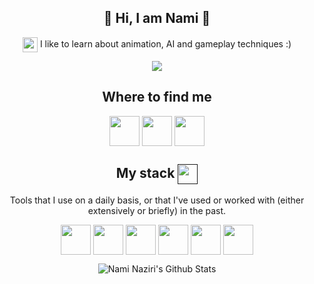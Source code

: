 
<h2 align="center">👋 Hi, I am Nami 👋</h2>

<p align="center"> <a href="https://github.com/NamiNaziri/Bachelor-s-Project" target="blank"><img align="center" src="https://user-images.githubusercontent.com/49837425/149067754-69838ab8-ddd7-4315-a592-d447828493e0.png" alt="" height="24" /></a> I like to learn about animation, AI and gameplay techniques :) </p>


<p align="center">
  <img src="https://github.com/user-attachments/assets/3e430d82-2e7d-4bb6-a133-fcc784461500">
</p>

<h2 align="center">Where to find me</h2>

<p align="center">
<a href="https://www.instagram.com/naminaziri/" target="blank"><img align="center" src="https://user-images.githubusercontent.com/49837425/149065238-ead8092f-8009-4cde-8f58-5e20b2e7c3d4.gif" alt="" height="48" /></a>
<a href="https://www.linkedin.com/in/nami-naziri-77a962185" target="blank"><img align="center" src="https://user-images.githubusercontent.com/49837425/149064817-76d9bcbf-cd6f-4a8e-a95c-73ec9d53e4a0.gif" alt="" height="48" /></a>
<a href="https://twitter.com/naminaziri" target="blank"><img align="center" src="https://user-images.githubusercontent.com/49837425/149064632-2e5341bf-129e-4961-b69b-62cc05e7fec4.gif" alt="" height="48" /></a>

<h2 align="center">My stack <a href="" target="blank"><img align="center" src="https://user-images.githubusercontent.com/49837425/149068012-e4fe7736-b841-461f-91c3-f5b23cf50a3e.png" alt="" height="32" /></a></h2>


<p align="center">Tools that I use on a daily basis, or that I've used or worked with (either extensively or briefly) in the past.</p>

<p align="center">
<a href="https://www.unrealengine.com/" target="blank"><img align="center" src="https://user-images.githubusercontent.com/49837425/149066099-9261df08-2319-4e39-bea4-fe1f26c12760.png" alt="" height="48" /></a>
<a href="https://unity.com/" target="blank"><img align="center" src="https://user-images.githubusercontent.com/49837425/149066236-2c9a77b7-2105-4d2b-81fa-43e6d7040dba.png" alt="" height="48" /></a>
<a href="https://en.wikipedia.org/wiki/C%2B%2B" target="blank"><img align="center" src="https://user-images.githubusercontent.com/49837425/149066826-33418ce4-d7a1-4cea-8e7f-cb203c7f34da.png" alt="" height="48" /></a>
<a href="https://en.wikipedia.org/wiki/C_(programming_language)" target="blank"><img align="center" src="https://user-images.githubusercontent.com/49837425/149066612-0887095d-8148-4fa5-9464-acf1c55c2c1e.png" alt="" height="48" /></a>
<a href="https://www.python.org/" target="blank"><img align="center" src="https://user-images.githubusercontent.com/49837425/149066719-a70c222d-383d-4d8c-bd7c-c5111ac7bcb8.png" alt="" height="48" /></a>
<a href="https://en.wikipedia.org/wiki/C_Sharp_(programming_language)" target="blank"><img align="center" src="https://user-images.githubusercontent.com/49837425/149067547-0f4073c0-5dcf-4f7e-b481-60da14bcca25.png" alt="" height="48" /></a>    


  

 
 
 <p align='center'>
  <img align="center" src="https://github-readme-stats.vercel.app/api/top-langs/?username=NamiNaziri&layout=compact" alt="Nami Naziri's Github Stats">
</p>

  
<!--
**NamiNaziri/NamiNaziri** is a ✨ _special_ ✨ repository because its `README.md` (this file) appears on your GitHub profile.

Here are some ideas to get you started:

- 🔭 I’m currently working on ...
- 🌱 I’m currently learning ...
- 👯 I’m looking to collaborate on ...
- 🤔 I’m looking for help with ...
- 💬 Ask me about ...
- 📫 How to reach me: ...
- 😄 Pronouns: ...
- ⚡ Fun fact: ...
-->
